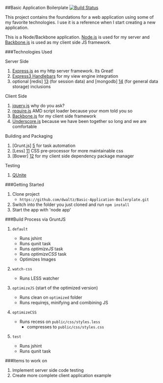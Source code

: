 ##Basic Application Boilerplate [![Build Status](https://travis-ci.org/dwaltz/Basic-Application-Boilerplate.png?branch=master)](https://travis-ci.org/dwaltz/Basic-Application-Boilerplate)

This project contains the foundations for a web application using some of my favorite technologies. I use it is a
reference when I start creating a new application.

This is a Node/Backbone application.
[Node.js][1] is used for my server and [Backbone.js][2] is used as my client side JS framework.

###Technologies Used

Server Side

1. [Express.js][3] as my http server framework. Its Great!
2. [Express3 Handlebars][10] for my view engine integration
3. optional [redis] [13] (for session data) and [mongodb] [14] (for general data storage) inclusions

Client Side

1. [jquery.js][7] why do you ask?
2. [require.js][8] AMD script loader because your mom told you so
3. [Backbone.js][6] for my client side framework
3. [Underscore.js][9] because we have been together so long and we are comfortable

Building and Packaging

1. [Grunt.js] [5] for task automation
2. [Less] [11] CSS pre-processor for more maintainable css
3. [Bower] [12] for my client side dependency package manager

Testing

1. [QUnite][4]

###Getting Started

1. Clone project
    * `https://github.com/dwaltz/Basic-Application-Boilerplate.git`
2. Switch into the folder you just cloned and run `npm install`
3. Start the app with 'node app'

###Build Process via GruntJS

1. `default`
    * Runs jshint
    * Runs qunit task
    * Runs _optimizeJS_ task
    * Runs _optimizeCSS_ task
    * Optimizes Images

2. `watch-css`
    * Runs LESS watcher

3. `optimizeJS` (start of the optimized version)
    * Runs clean on `optimized` folder
    * Runs requirejs, minifying and comibining JS

4. `optimizeCSS`
    * Runs recess on `public/css/styles.less`
        * compresses to `public/css/styles.css`
5. `test`
   * Runs jshint
   * Runs qunit task

###Items to work on

1. Implement server side code testing
2. Create more complete client application example

[1]: http://nodejs.org/
[2]: http://backbonejs.org/
[3]: http://expressjs.com/
[4]: https://qunitjs.com/
[5]: http://gruntjs.com/
[6]: http://backbonejs.org/
[7]: http://jquery.com/
[8]: http://requirejs.org/
[9]: http://underscorejs.org/
[10]: https://github.com/ericf/express3-handlebars
[11]: http://lesscss.org/
[12]: https://github.com/bower/bower
[13]: http://redis.io/
[14]: https://www.mongodb.org/
